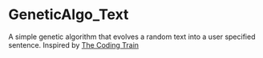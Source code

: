 # GeneticAlgo_Text

A simple genetic algorithm that evolves a random text into a user specified sentence. Inspired by [The Coding Train](https://github.com/shiffman/The-Nature-of-Code-Examples/tree/master/chp09_ga/NOC_9_01_GA_Shakespeare)
